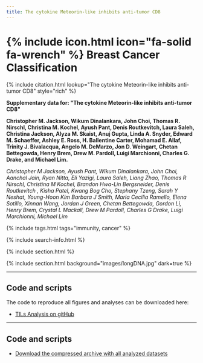 ```yaml
---
title: The cytokine Meteorin-like inhibits anti-tumor CD8
---
```


# {% include icon.html icon="fa-solid fa-wrench" %} Breast Cancer Classification

{% include citation.html lookup="The cytokine Meteorin-like inhibits anti-tumor CD8" style="rich" %}

**Supplementary data for: "The cytokine Meteorin-like inhibits anti-tumor CD8"**

**Christopher M. Jackson, Wikum Dinalankara, John Choi, Thomas R. Nirschl, Christina M. Kochel, Ayush Pant, Denis Routkevitch, Laura Saleh, Christina Jackson, Alyza M. Skaist, Anuj Gupta, Linda A. Snyder, Edward M. Schaeffer, Ashley E. Ross, H. Ballentine Carter, Mohamad E. Allaf, Trinity J. Bivalacqua, Angelo M. DeMarzo, Jon D. Weingart, Chetan Bettegowda, Henry Brem, Drew M. Pardoll, Luigi Marchionni, Charles G. Drake, and Michael Lim.**

*Christopher M Jackson, Ayush Pant, Wikum Dinalankara, John Choi, Aanchal Jain, Ryan Nitta, Eli Yazigi, Laura Saleh, Liang Zhao, Thomas R Nirschl, Christina M Kochel, Brandon Hwa-Lin Bergsneider, Denis Routkevitch , Kisha Patel, Kwang Bog Cho, Stephany Tzeng, Sarah Y Neshat, Young-Hoon Kim Barbara J Smith, Maria Cecilia Ramello, Elena Sotillo, Xinnan Wang, Jordan J Green, Chetan Bettegowda, Gordon Li, Henry Brem, Crystal L Mackall, Drew M Pardoll, Charles G Drake, Luigi Marchionni, Michael Lim*

{% include tags.html tags="immunity, cancer" %}

{% include search-info.html %}

{% include section.html %}

{% include section.html background="images/longDNA.jpg" dark=true %}

***
## Code and scripts

The code to reproduce all figures and analyses can be downloaded here:
- [TILs Analysis on gitHub](https://github.com/wikum/TILsMetaAnalysis)

***
## Code and scripts

- [Download the compressed archive with all analyzed datasets](data/TILs/TILsData.tar.gz)
 
